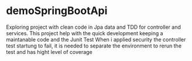 # demoSpringBootApi

Exploring project with clean code in Jpa data and TDD for controller and services.
This project help with the quick development keeping a maintanable code and the Junit Test
When i applied security the controller test startung to fail, it is needed to separate the
environment to rerun the test and has hight level of coverage
